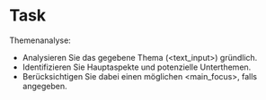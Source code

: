 # Task

Themenanalyse:
   - Analysieren Sie das gegebene Thema (<text_input>) gründlich.
   - Identifizieren Sie Hauptaspekte und potenzielle Unterthemen.
   - Berücksichtigen Sie dabei einen möglichen <main_focus>, falls angegeben.
